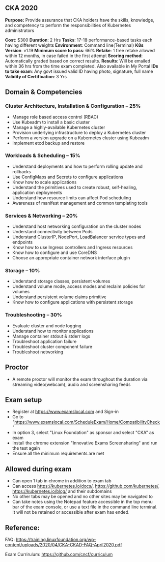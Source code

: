 ## CKA 2020

**Purpose:**
Provide assurance that CKA holders have the skills, knowledge, and competency to perform the responsibilities of Kubernetes administrators

**Cost**: $300
**Duration**: 2 Hrs
**Tasks**: 17-18 performance-based tasks each having different weights
**Environment**: Command line(Terminal)
**K8s Version**: v1.19
**Minimum score to pass**: 66%
**Retake**: 1 free retake allowed within 12 months, in case failed in the first attempt
**Scoring method**: Automatically graded based on correct results.
**Results**: Will be emailed within 36 hrs from the time exam completed. Also available in My Portal
**IDs to take exam**: Any govt issued valid ID having photo, signature, full name
**Validity of Certification**: 3 Yrs

## Domain & Competencies

### Cluster Architecture, Installation & Configuration – 25%
- Manage role based access control (RBAC)
- Use Kubeadm to install a basic cluster
- Manage a highly-available Kubernetes cluster
- Provision underlying infrastructure to deploy a Kubernetes cluster
- Perform a version upgrade on a Kubernetes cluster using Kubeadm
- Implement etcd backup and restore

### Workloads & Scheduling – 15%
- Understand deployments and how to perform rolling update and rollbacks
- Use ConfigMaps and Secrets to configure applications
- Know how to scale applications
- Understand the primitives used to create robust, self-healing, application deployments
- Understand how resource limits can affect Pod scheduling
- Awareness of manifest management and common templating tools

### Services & Networking – 20% 
- Understand host networking configuration on the cluster nodes
- Understand connectivity between Pods
- Understand ClusterIP, NodePort, LoadBalancer service types and endpoints
- Know how to use Ingress controllers and Ingress resources
- Know how to configure and use CoreDNS
- Choose an appropriate container network interface plugin

### Storage – 10%
- Understand storage classes, persistent volumes
- Understand volume mode, access modes and reclaim policies for volumes
- Understand persistent volume claims primitive
- Know how to configure applications with persistent storage

### Troubleshooting – 30%
- Evaluate cluster and node logging
- Understand how to monitor applications
- Manage container stdout & stderr logs
- Troubleshoot application failure
- Troubleshoot cluster component failure
- Troubleshoot networking

## Proctor
- A remote proctor will monitor the exam throughout the duration via streaming video(webcam), audio and screensharing feeds

## Exam setup
- Register at https://www.examslocal.com and Sign-in
- Go to "https://www.examslocal.com/ScheduleExam/Home/CompatibilityCheck"
- In option 3, select "Linux Foundation" as sponsor and select "CKA" as exam
- Install the chrome extension "Innovative Exams Screensharing" and run the test again
- Ensure all the minimum requirements are met

## Allowed during exam
- Can open 1 tab in chrome in addition to exam tab
- Can access https://kubernetes.io/docs/, https://github.com/kubernetes/,
https://kubernetes.io/blog/ and their subdomains
- No other tabs may be opened and no other sites may be navigated to
- Can take notes using the Notepad feature accessible in the top menu bar of the exam
console, or use a text file in the command line terminal. It will not be retained or accessible after exam has ended.


## Reference:

FAQ: https://training.linuxfoundation.org/wp-content/uploads/2020/04/CKA-CKAD-FAQ-April2020.pdf

Exam Currirulum: https://github.com/cncf/curriculum